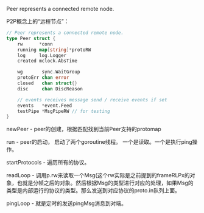Peer represents a connected remote node.

P2P概念上的“远程节点”：

```go
// Peer represents a connected remote node.
type Peer struct {
    rw      *conn
    running map[string]*protoRW
    log     log.Logger
    created mclock.AbsTime

    wg       sync.WaitGroup
    protoErr chan error
    closed   chan struct{}
    disc     chan DiscReason

    // events receives message send / receive events if set
    events   *event.Feed
    testPipe *MsgPipeRW // for testing
}
```

newPeer - peer的创建，根据匹配找到当前Peer支持的protomap

run - peer的启动， 启动了两个goroutine线程。 一个是读取。一个是执行ping操作。

startProtocols - 遍历所有的协议。

readLoop - 调用p.rw来读取一个Msg\(这个rw实际是之前提到的frameRLPx的对象，也就是分帧之后的对象。然后根据Msg的类型进行对应的处理，如果Msg的类型是内部运行的协议的类型。那么发送到对应协议的proto.in队列上面。

pingLoop - 就是定时的发送pingMsg消息到对端。







